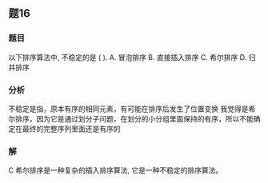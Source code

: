 ## 题16
### 题目
以下排序算法中, 不稳定的是 ( ).
A. 冒泡排序 B. 直接插入排序 C. 希尔排序 D. 归并排序
### 分析
不稳定是指，原本有序的相同元素，有可能在排序后发生了位置变换
我觉得是希尔排序，因为它是通过划分子问题，在划分的小分组里面保持的有序，所以不能确定在最终的完整序列里面还是有序的
### 解
C
希尔排序是一种复杂的插入排序算法, 它是一种不稳定的排序算法。
